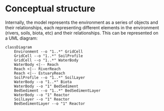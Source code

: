 # Conceptual structure

Internally, the model represents the environment as a series of objects and their relationships, each representing different elements in the environment (rivers, soils, biota, etc) and their relationships. This can be represented on a UML diagram:

```mermaid
classDiagram
    Environment --o "1..*" GridCell
    GridCell --o "1..*" SoilProfile
    GridCell --o "1..*" WaterBody
    WaterBody <|-- Reach
    Reach <|-- RiverReach
    Reach <|-- EstuaryReach
    SoilProfile --o "1..*" SoilLayer
    WaterBody --o "1..*" Biota
    WaterBody --o "1" BedSediment
    BedSediment --o "1..*" BedSedimentLayer
    WaterBody --o "1" Reactor
    SoilLayer --o "1" Reactor
    BedSedimentLayer --o "1" Reactor
```